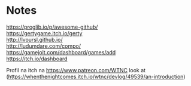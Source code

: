 # Notes

https://proglib.io/p/awesome-github/  
https://gertygame.itch.io/gerty  
http://lvoursl.github.io/  
http://ludumdare.com/compo/  
https://gamejolt.com/dashboard/games/add  
https://itch.io/dashboard


Profil na itch
na https://www.patreon.com/WTNC
look at (https://whenthenightcomes.itch.io/wtnc/devlog/49539/an-introduction)
